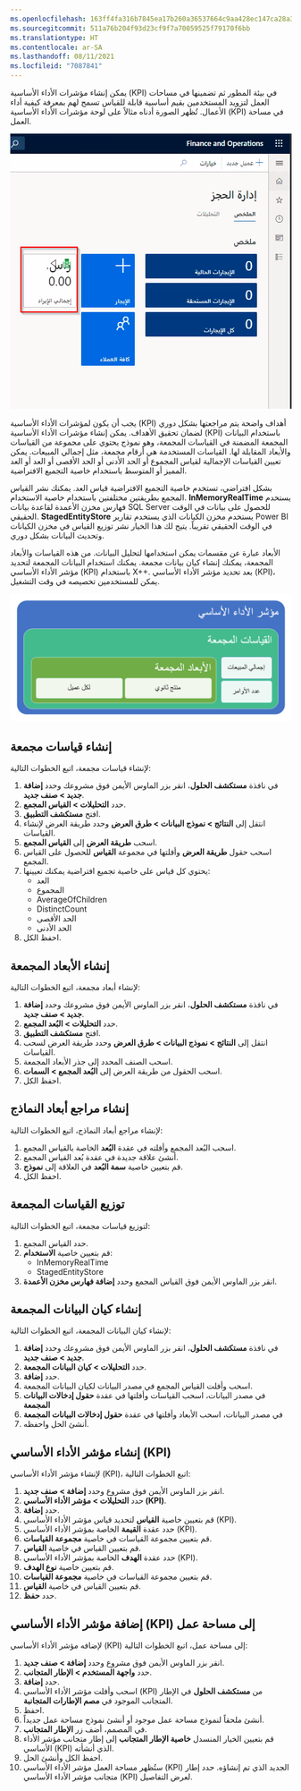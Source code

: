 ```yaml
---
ms.openlocfilehash: 163ff4fa316b7845ea17b260a36537664c9aa428ec147ca28a32dc782b8753c3
ms.sourcegitcommit: 511a76b204f93d23cf9f7a70059525f79170f6bb
ms.translationtype: HT
ms.contentlocale: ar-SA
ms.lasthandoff: 08/11/2021
ms.locfileid: "7087841"
---
```

يمكن إنشاء مؤشرات الأداء الأساسية (KPI) في بيئة المطور ثم تضمينها في مساحات العمل لتزويد المستخدمين بقيم أساسية قابلة للقياس تسمح لهم بمعرفة كيفية أداء الأعمال. تُظهر الصورة أدناه مثالاً على لوحة مؤشرات الأداء الأساسية (KPI) في مساحة العمل. 
 
![لقطة شاشة لإطار متجانب مؤشرات الأداء الأساسية (KPI) في مساحة عمل.](../media/kpi.png)

يجب أن يكون لمؤشرات الأداء الأساسية (KPI) أهداف واضحة يتم مراجعتها بشكل دوري لضمان تحقيق الأهداف. يمكن إنشاء مؤشرات الأداء الأساسية (KPI) باستخدام البيانات المجمعة المضمنة في القياسات المجمعة، وهو نموذج يحتوي على مجموعة من القياسات والأبعاد المقابلة لها. القياسات المستخدمة هي أرقام مجمعة، مثل إجمالي المبيعات. يمكن تعيين القياسات الإجمالية لقياس المجموع أو الحد الأدنى أو الحد الأقصى أو العد أو العد المميز أو المتوسط باستخدام خاصية التجميع الافتراضية. 

بشكل افتراضي، تستخدم خاصية التجميع الافتراضية قياس العد. يمكنك نشر القياس المجمع بطريقتين مختلفتين باستخدام خاصية الاستخدام. **InMemoryRealTime** يستخدم فهارس مخزن الأعمدة لقاعدة بيانات SQL Server للحصول على بيانات في الوقت الحقيقي.
**StagedEntityStore** يستخدم مخزن الكيانات الذي يستخدم تقارير Power BI في الوقت الحقيقي تقريباً.  يتيح لك هذا الخيار نشر توزيع القياس في مخزن الكيانات وتحديث البيانات بشكل دوري.

الأبعاد عبارة عن مقسمات يمكن استخدامها لتحليل البيانات. من هذه القياسات والأبعاد المجمعة، يمكنك إنشاء كيان بيانات مجمعة. يمكنك استخدام البيانات المجمعة لتحديد مؤشر الأداء الأساسي (KPI) باستخدام X++. بعد تحديد مؤشر الأداء الأساسي (KPI)، يمكن للمستخدمين تخصيصه في وقت التشغيل.

![رسم تخطيطي للعلاقة بين القياسات والأبعاد الكلية ومؤشر الأداء الأساسي (KPI) الذي يحددونه.](../media/measure-dimension.png)

## <a name="create-aggregate-measurements"></a>إنشاء قياسات مجمعة 


لإنشاء قياسات مجمعة، اتبع الخطوات التالية:



1.  في نافذة **مستكشف الحلول**، انقر بزر الماوس الأيمن فوق مشروعك وحدد **إضافة جديد > صنف جديد**.
2.  حدد **التحليلات > القياس المجمع**.
3.  افتح **مستكشف التطبيق**.
4.  انتقل إلى **النتائج > نموذج البيانات > طرق العرض** وحدد طريقة العرض لإنشاء القياسات.
5.  اسحب **طريقة العرض** إلى **القياس المجمع**.
6.  اسحب حقول **طريقة العرض** وأفلتها في مجموعة **القياس** للحصول على القياس المجمع.
7.  يحتوي كل قياس على خاصية تجميع افتراضية يمكنك تعيينها:
    -   العد
    -   المجموع
    -   AverageOfChildren
    -   DistinctCount
    -   ‏‫الحد الأقصى
    -   الحد الأدنى
8.  احفظ الكل.

## <a name="create-aggregate-dimensions"></a>إنشاء الأبعاد المجمعة 


لإنشاء أبعاد مجمعة، اتبع الخطوات التالية:

1.  في نافذة **مستكشف الحلول**، انقر بزر الماوس الأيمن فوق مشروعك وحدد **إضافة جديد > صنف جديد**.
2.  حدد **التحليلات > البُعد المجمع**.
3.  افتح **مستكشف التطبيق**.
4.  انتقل إلى **النتائج > نموذج البيانات > طرق العرض** وحدد طريقة العرض لسحب القياسات.
5.  اسحب الصنف المحدد إلى جذر الأبعاد المجمعة.
6.  اسحب الحقول من طريقة العرض إلى **البُعد المجمع > السمات**.
7.  احفظ الكل.

## <a name="create-model-dimension-references"></a>إنشاء مراجع أبعاد النماذج  


لإنشاء مراجع أبعاد النماذج، اتبع الخطوات التالية:

1.  اسحب البُعد المجمع وأفلته في عقدة **البُعد** الخاصة بالقياس المجمع.
2.  أنشئ علاقة جديدة في عقدة بُعد القياس المجمع.
3.  قم بتعيين خاصية **سمة البُعد** في العلاقة إلى **نموذج**.
4.  احفظ الكل.

## <a name="deploy-aggregate-measurements"></a>توزيع القياسات المجمعة 


لتوزيع قياسات مجمعة، اتبع الخطوات التالية:

1.  حدد القياس المجمع.
2.  قم بتعيين خاصية **الاستخدام**:
    -   InMemoryRealTime
    -   StagedEntityStore
3.  انقر بزر الماوس الأيمن فوق القياس المجمع وحدد **إضافة فهارس مخزن الأعمدة**.

## <a name="create-the-aggregate-data-entity"></a>إنشاء كيان البيانات المجمعة 


لإنشاء كيان البيانات المجمعة، اتبع الخطوات التالية:



1.  في نافذة **مستكشف الحلول**، انقر بزر الماوس الأيمن فوق مشروعك وحدد **إضافة جديد > صنف جديد**.
2.  حدد **التحليلات > كيان البيانات المجمعة**.
3.  حدد **إضافة**.
4.  اسحب وأفلت القياس المجمع في مصدر البيانات لكيان البيانات المجمعة.
5.  في مصدر البيانات، اسحب القياسات وأفلتها في عقدة **حقول إدخالات البيانات المجمعة**
6.  في مصدر البيانات، اسحب الأبعاد وأفلتها في عقدة **حقول إدخالات البيانات المجمعة**
7.  أنشئ الحل واحفظه.

## <a name="create-a-kpi"></a>إنشاء مؤشر الأداء الأساسي (KPI) 


لإنشاء مؤشر الأداء الأساسي (KPI)، اتبع الخطوات التالية:

 
1.  انقر بزر الماوس الأيمن فوق مشروع وحدد **إضافة > صنف جديد**.
2.  حدد **التحليلات > مؤشر الأداء الأساسي (KPI)**.
3.  حدد **إضافة**.
4.  قم بتعيين خاصية **القياس** لتحديد قياس مؤشر الأداء الأساسي (KPI).
5.  حدد عقدة **القيمة** الخاصة بمؤشر الأداء الأساسي (KPI).
6.  قم بتعيين مجموعة القياسات في خاصية **مجموعة القياسات**.
7.  قم بتعيين القياس في خاصية **القياس**.
8.  حدد عقدة **الهدف** الخاصة بمؤشر الأداء الأساسي (KPI).
9.  قم بتعيين خاصية **نوع الهدف**.
10. قم بتعيين مجموعة القياسات في خاصية **مجموعة القياسات**.
11. قم بتعيين القياس في خاصية **القياس**.
12. حدد **حفظ**.

## <a name="add-the-kpi-to-a-workspace"></a>إضافة مؤشر الأداء الأساسي (KPI) إلى مساحة عمل 


لإضافه مؤشر الأداء الأساسي (KPI) إلى مساحة عمل، اتبع الخطوات التالية:

1.  انقر بزر الماوس الأيمن فوق مشروع وحدد **إضافة > صنف جديد**.
2.  حدد **واجهة المستخدم > الإطار المتجانب**.
3.  حدد **إضافة**.
4.  اسحب وأفلت مؤشر الأداء الأساسي (KPI) من **مستكشف الحلول** في الإطار المتجانب الموجود في **مصم الإطارات المتجانبة**.
5.  احفظ.
6.  أنشئ ملحقاً لنموذج مساحة عمل موجود أو أنشئ نموذج مساحة عمل جديداً.
7.  في المصمم، أضف زر **الإطار المتجانب**.
8.  قم بتعيين الخيار المنسدل **خاصية الإطار المتجانب** إلى إطار متجانب مؤشر الأداء الأساسي (KPI) الذي أنشأته.
9.  احفظ الكل وأنشئ الحل.
10. ستُظهر مساحة العمل مؤشر الأداء الأساسي (KPI) الجديد الذي تم إنشاؤه. حدد إطار متجانب مؤشر الأداء الأساسي (KPI) لعرض التفاصيل.
